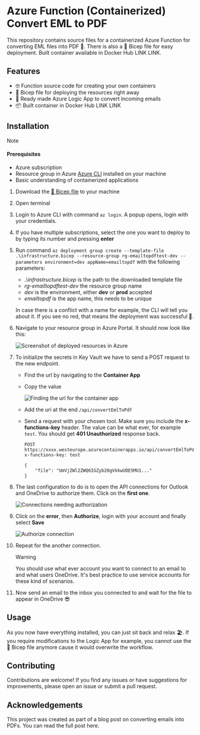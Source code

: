 # Azure Function (Containerized) Convert EML to PDF

This repository contains source files for a containerized Azure Function for converting EML files into PDF 📧. There is also a 💪 Bicep file for easy deployment. Built container available in Docker Hub LINK LINK.

## Features

-   🤓 Function source code for creating your own containers
-   💪 Bicep file for deploying the resources right away
-   🤖 Ready made Azure Logic App to convert incoming emails
-   📦 Built container in Docker Hub LINK LINK

## Installation

> [!NOTE]
>
> #### Prerequisites
>
> -   Azure subscription
> -   Resource group in Azure
>     [Azure CLI](https://learn.microsoft.com/en-us/cli/azure/what-is-azure-cli?view=azure-cli-latest) installed on your machine
> -   Basic understanding of containerized applications

1. Download the [💪 Bicep file](https://raw.githubusercontent.com/miberr/Azure-Function-Convert-EML-to-PDF/main/infrastructure.bicep) to your machine
1. Open terminal
1. Login to Azure CLI with command `az login`. A popup opens, login with your credentials.
1. If you have multiple subscriptions, select the one you want to deploy to by typing its number and pressing **enter**
1. Run command `az deployment group create --template-file .\infrastructure.bicep --resource-group rg-emailtopdftest-dev --parameters environment=dev appName=emailtopdf` with the following parameters:

    - _.\infrastructure.bicep_ is the path to the downloaded template file
    - _rg-emailtopdftest-dev_ the resource group name
    - _dev_ is the environment, either **dev** or **prod** accepted
    - _emailtopdf_ is the app name, this needs to be unique

    In case there is a conflict with a name for example, the CLI will tell you about it. If you see no red, that means the deployment was successful 🥳.

1. Navigate to your resource group in Azure Portal. It should now look like this:

    ![Screenshot of deployed resources in Azure](./deployed-resources-in-azure-portal.png)

1. To initialize the secrets in Key Vault we have to send a POST request to the new endpoint.

    - Find the url by navigating to the **Container App**
    - Copy the value

        ![Finding the url for the container app](./finding-the-application-url.png)

    - Add the uri at the end `/api/convertEmlToPdf`
    - Send a request with your chosen tool. Make sure you include the **x-functions-key** header. The value can be what ever, for example `test`. You should get **401 Unauthorized** response back.

        ```http
        POST https://xxxx.westeurope.azurecontainerapps.io/api/convertEmlToPdf
        x-functions-key: test

        {
            "file": "UmVjZWl2ZWQ6IGZyb20gVkkwUDE5MU1..."
        }
        ```

1. The last configuration to do is to open the API connections for Outlook and OneDrive to authorize them. Click on the **first one**.

    ![Connections needing authorization](./connections-needed-to-be-authorized.png)

1. Click on the **error**, then **Authorize**, login with your account and finally select **Save**

    ![Authorize connection](./authorize-connection.png)

1. Repeat for the another connection.

    > [!WARNING]
    > You should use what ever account you want to connect to an email to and what users OneDrive. It's best practice to use service accounts for these kind of scenarios.

1. Now send an email to the inbox you connected to and wait for the file to appear in OneDrive 😎

## Usage

As you now have everything installed, you can just sit back and relax 🏖️. If you require modifications to the Logic App for example, you cannot use the 💪 Bicep file anymore cause it would overwrite the workflow.

## Contributing

Contributions are welcome! If you find any issues or have suggestions for improvements, please open an issue or submit a pull request.

## Acknowledgements

This project was created as part of a blog post on converting emails into PDFs. You can read the full post here.
